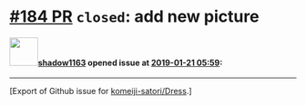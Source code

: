 # [\#184 PR](https://github.com/komeiji-satori/Dress/pull/184) `closed`: add new picture

#### <img src="https://avatars.githubusercontent.com/u/8413967?v=4" width="50">[shadow1163](https://github.com/shadow1163) opened issue at [2019-01-21 05:59](https://github.com/komeiji-satori/Dress/pull/184):






-------------------------------------------------------------------------------



[Export of Github issue for [komeiji-satori/Dress](https://github.com/komeiji-satori/Dress).]
